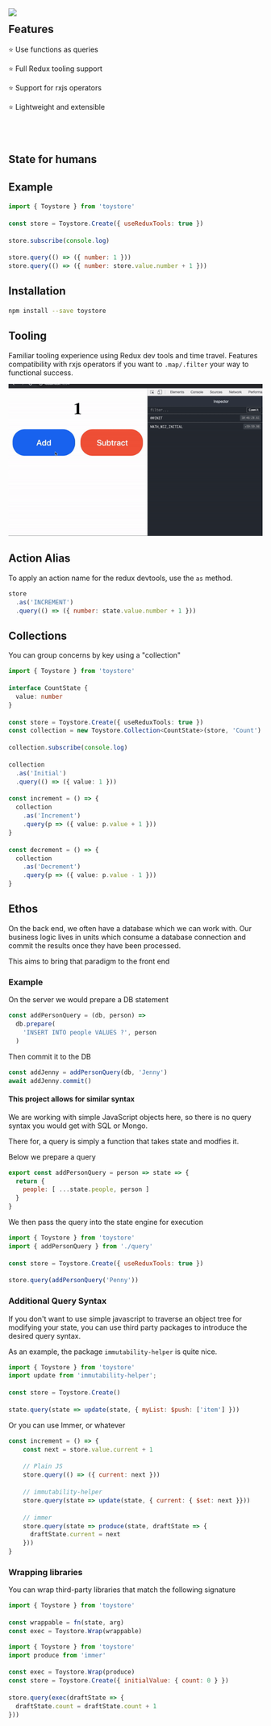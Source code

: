 <img align="left" width="350px" src="https://www.getfilecloud.com/blog/wp-content/uploads/2014/01/building-blocks.jpg">

## Features

⭐️ Use functions as queries

⭐️ Full Redux tooling support

⭐️ Support for rxjs operators

⭐️ Lightweight and extensible

<br><br>
 
 ## State for humans

## Example

```javascript
import { Toystore } from 'toystore'

const store = Toystore.Create({ useReduxTools: true })

store.subscribe(console.log)

store.query(() => ({ number: 1 }))
store.query(() => ({ number: store.value.number + 1 }))
```

## Installation

```bash
npm install --save toystore
```

## Tooling

Familiar tooling experience using Redux dev tools and time travel. 
Features compatibility with rxjs operators if you want to `.map/.filter` your way to functional success.

<img width="520px" src="/sample.gif">

## Action Alias

To apply an action name for the redux devtools, use the `as` method.

```javascript
store
  .as('INCREMENT')
  .query(() => ({ number: state.value.number + 1 }))
```

## Collections

You can group concerns by key using a "collection"

```typescript
import { Toystore } from 'toystore'

interface CountState {
  value: number
}

const store = Toystore.Create({ useReduxTools: true })
const collection = new Toystore.Collection<CountState>(store, 'Count')

collection.subscribe(console.log)

collection
  .as('Initial')
  .query(() => ({ value: 1 }))

const increment = () => {
  collection
    .as('Increment')
    .query(p => ({ value: p.value + 1 }))
}

const decrement = () => {
  collection
    .as('Decrement')
    .query(p => ({ value: p.value - 1 }))
}
```

## Ethos

On the back end, we often have a database which we can work with. Our business logic lives in units which consume a database connection and commit the results once they have been processed.

This aims to bring that paradigm to the front end

### Example

On the server we would prepare a DB statement
```javascript
const addPersonQuery = (db, person) => 
  db.prepare(
    'INSERT INTO people VALUES ?', person
  )
```
Then commit it to the DB
```javascript
const addJenny = addPersonQuery(db, 'Jenny')
await addJenny.commit()
```

#### This project allows for similar syntax

We are working with simple JavaScript objects here, so
there is no query syntax you would get with SQL or Mongo.

There for, a query is simply a function that takes state
and modfies it.

Below we prepare a query
```javascript
export const addPersonQuery = person => state => {
  return {
    people: [ ...state.people, person ]
  }
}
```

We then pass the query into the state engine for execution

```javascript
import { Toystore } from 'toystore'
import { addPersonQuery } from './query'

const store = Toystore.Create({ useReduxTools: true })

store.query(addPersonQuery('Penny'))
```

### Additional Query Syntax

If you don't want to use simple javascript to traverse an object tree for modifying your state, you can use third party packages to introduce the desired query syntax.

As an example, the package `immutability-helper` is quite nice.

```javascript
import { Toystore } from 'toystore'
import update from 'immutability-helper';

const store = Toystore.Create()

state.query(state => update(state, { myList: $push: ['item'] }))
```

Or you can use Immer, or whatever

```javascript
const increment = () => {   
    const next = store.value.current + 1
    
    // Plain JS
    store.query(() => ({ current: next }))
    
    // immutability-helper
    store.query(state => update(state, { current: { $set: next }}))

    // immer
    store.query(state => produce(state, draftState => {
      draftState.current = next
    }))
}
```

### Wrapping libraries

You can wrap third-party libraries that match the following signature

```javascript
import { Toystore } from 'toystore'

const wrappable = fn(state, arg)
const exec = Toystore.Wrap(wrappable)
```

```javascript
import { Toystore } from 'toystore'
import produce from 'immer'

const exec = Toystore.Wrap(produce)
const store = Toystore.Create({ initialValue: { count: 0 } })

store.query(exec(draftState => {
  draftState.count = draftState.count + 1
}))
```